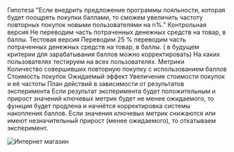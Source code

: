 Гипотеза
"Если внедрить предложение программы лояльности, которая будет поощрять покупки баллами, то сможем увеличить частоту повторных покупок новыми пользователями на n%."
Контрольная версия Не переводим часть потраченных денежных средств на товар, в баллы.
Тестовая версия Переводим 25 % переводим часть потраченных денежных средств на товар, в баллы. ( в будущем критерии для зарабатывания баллов можно корректировать)
На каких пользователях тестируем на всех пользователях.
Метрики  
Количество совершивших повторную покупку с использованием баллов
Стоимость покупок 
Ожидаемый эффект
Увеличение стоимости покупок и её частоты
План действий в зависимости от результатов эксперимента
Если результат эксперимента будет положительным и прирост значений ключевых метрик будет не менее ожидаемого, то функция будет продлена и начнётся корректировка системы накопления баллов.
Если значения ключевых метрик снижаются или имеют незначительный прирост (менее ожидаемого), то откатываем эксперимент.

![Интернет магазин](https://github.com/OlgaJlga/A-B--/assets/119102783/ca28f875-2d6a-4cf0-967d-a793fe5dc271)
